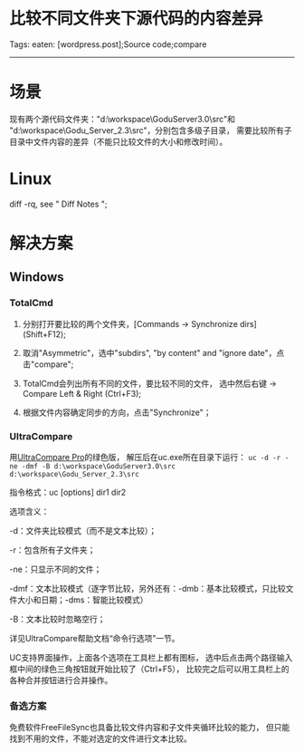 # 比较不同文件夹下源代码的内容差异
Tags: eaten: [wordpress.post];Source code;compare

------

# 场景

现有两个源代码文件夹："d:\workspace\GoduServer3.0\src"和
"d:\workspace\Godu_Server_2.3\src"，分别包含多级子目录，
需要比较所有子目录中文件内容的差异（不能只比较文件的大小和修改时间）。

# Linux

diff -rq, see " Diff Notes ";
 
# 解决方案

## Windows

### TotalCmd

1. 分别打开要比较的两个文件夹，[Commands -> Synchronize dirs] (Shift+F12);

1. 取消"Asymmetric"，选中"subdirs", "by content" and "ignore date"，点击"compare";

1. TotalCmd会列出所有不同的文件，要比较不同的文件，
   选中然后右键 -> Compare Left & Right (Ctrl+F3);

1. 根据文件内容确定同步的方向，点击"Synchronize"；

### UltraCompare

用[UltraCompare Pro](http://www.ultraedit.com/products/ultracompare.html)的绿色版，
解压后在uc.exe所在目录下运行： 
`uc -d -r -ne -dmf -B d:\workspace\GoduServer3.0\src d:\workspace\Godu_Server_2.3\src`

指令格式：uc [options] dir1 dir2

选项含义：

-d：文件夹比较模式（而不是文本比较）；

-r：包含所有子文件夹；

-ne：只显示不同的文件；

-dmf：文本比较模式（逐字节比较，另外还有：-dmb：基本比较模式，只比较文件大小和日期；-dms：智能比较模式）

-B：文本比较时忽略空行；

详见UltraCompare帮助文档“命令行选项”一节。

UC支持界面操作，上面各个选项在工具栏上都有图标，
选中后点击两个路径输入框中间的绿色三角按钮就开始比较了（Ctrl+F5），
比较完之后可以用工具栏上的各种合并按钮进行合并操作。

### 备选方案

免费软件FreeFileSync也具备比较文件内容和子文件夹循环比较的能力，
但只能找到不用的文件，不能对选定的文件进行文本比较。
